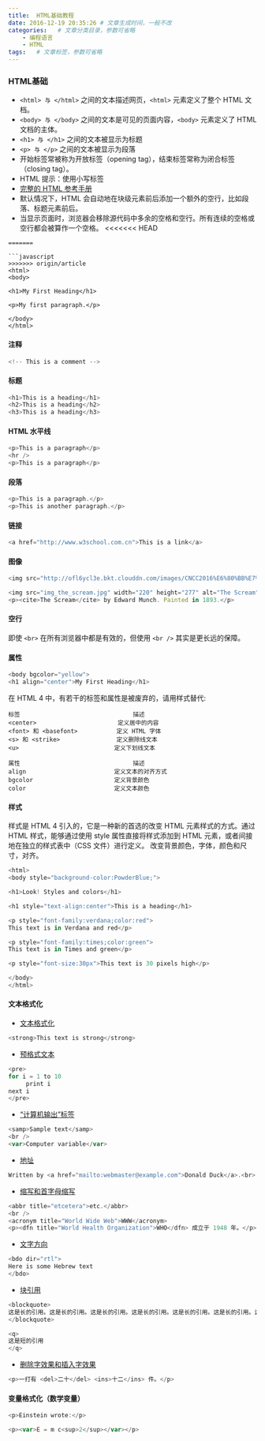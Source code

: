 ```yaml
---
title:  HTML基础教程
date: 2016-12-19 20:35:26 # 文章生成时间，一般不改
categories:   # 文章分类目录，参数可省略
    - 编程语言
    - HTML
tags:   # 文章标签，参数可省略
---
```

### HTML基础
* `<html> 与 </html>` 之间的文本描述网页，`<html>` 元素定义了整个 HTML 文档。
* `<body> 与 </body>` 之间的文本是可见的页面内容，`<body>` 元素定义了 HTML 文档的主体。
* `<h1> 与 </h1>` 之间的文本被显示为标题
* `<p> 与 </p>` 之间的文本被显示为段落
* 开始标签常被称为开放标签（opening tag），结束标签常称为闭合标签（closing tag）。
* HTML 提示：使用小写标签
* [完整的 HTML 参考手册](http://www.w3school.com.cn/tags/index.asp)
* 默认情况下，HTML 会自动地在块级元素前后添加一个额外的空行，比如段落、标题元素前后。
* 当显示页面时，浏览器会移除源代码中多余的空格和空行。所有连续的空格或空行都会被算作一个空格。
<<<<<<< HEAD
<!--more-->
```
=======

```javascript
>>>>>>> origin/article
<html>
<body>

<h1>My First Heading</h1>

<p>My first paragraph.</p>

</body>
</html>
```

#### 注释
```javascript
<!-- This is a comment -->
```

#### 标题
```javascript
<h1>This is a heading</h1>
<h2>This is a heading</h2>
<h3>This is a heading</h3>
```

#### HTML 水平线
```javascript
<p>This is a paragraph</p>
<hr />
<p>This is a paragraph</p>
```

#### 段落
```javascript
<p>This is a paragraph.</p>
<p>This is another paragraph.</p>
```

#### 链接
```javascript
<a href="http://www.w3school.com.cn">This is a link</a>
```

#### 图像
```javascript
<img src="http://ofl6ycl3e.bkt.clouddn.com/images/CNCC2016%E6%80%BB%E7%BB%93/CNCC2016.jpg" width="1080" height="720" />

<img src="img_the_scream.jpg" width="220" height="277" alt="The Scream">
<p><cite>The Scream</cite> by Edward Munch. Painted in 1893.</p>
```

#### 空行
即使 `<br>` 在所有浏览器中都是有效的，但使用 `<br />` 其实是更长远的保障。

#### 属性
```javascript
<body bgcolor="yellow">
<h1 align="center">My First Heading</h1>
```
在 HTML 4 中，有若干的标签和属性是被废弃的，请用样式替代:
```
标签	                              描述
<center>	                   定义居中的内容
<font> 和 <basefont>	          定义 HTML 字体
<s> 和 <strike>	              定义删除线文本
<u>	                          定义下划线文本

属性	                              描述
align	                      定义文本的对齐方式
bgcolor	                      定义背景颜色
color	                      定义文本颜色
```

#### 样式
样式是 HTML 4 引入的，它是一种新的首选的改变 HTML 元素样式的方式。通过 HTML 样式，能够通过使用 style 属性直接将样式添加到 HTML 元素，或者间接地在独立的样式表中（CSS 文件）进行定义。
改变背景颜色，字体，颜色和尺寸，对齐。
```javascript
<html>
<body style="background-color:PowderBlue;">

<h1>Look! Styles and colors</h1>

<h1 style="text-align:center">This is a heading</h1>

<p style="font-family:verdana;color:red">
This text is in Verdana and red</p>

<p style="font-family:times;color:green">
This text is in Times and green</p>

<p style="font-size:30px">This text is 30 pixels high</p>

</body>
</html>
```

#### 文本格式化
* [文本格式化](http://www.w3school.com.cn/tiy/t.asp?f=html_textformatting)
```javascript
<strong>This text is strong</strong>
```
* [预格式文本](http://www.w3school.com.cn/tiy/t.asp?f=html_preformattedtext)
```javascript
<pre>
for i = 1 to 10
     print i
next i
</pre>
```
* [“计算机输出”标签](http://www.w3school.com.cn/tiy/t.asp?f=html_computeroutput)
```javascript
<samp>Sample text</samp>
<br />
<var>Computer variable</var>
```
* [地址](http://www.w3school.com.cn/tiy/t.asp?f=html_address)
```javascript
Written by <a href="mailto:webmaster@example.com">Donald Duck</a>.<br>
```
* [缩写和首字母缩写](http://www.w3school.com.cn/tiy/t.asp?f=html_abbracronym)
```javascript
<abbr title="etcetera">etc.</abbr>
<br />
<acronym title="World Wide Web">WWW</acronym>
<p><dfn title="World Health Organization">WHO</dfn> 成立于 1948 年。</p>
```
* [文字方向](http://www.w3school.com.cn/tiy/t.asp?f=html_bdo)
```javascript
<bdo dir="rtl">
Here is some Hebrew text
</bdo>
```
* [块引用](http://www.w3school.com.cn/tiy/t.asp?f=html_quotations)

```javascript
<blockquote>
这是长的引用。这是长的引用。这是长的引用。这是长的引用。这是长的引用。这是长的引用。这是长的引用。这是长的引用。这是长的引用。这是长的引用。这是长的引用。
</blockquote>

<q>
这是短的引用
</q>
```
* [删除字效果和插入字效果](http://www.w3school.com.cn/tiy/t.asp?f=html_delins)
```javascript
<p>一打有 <del>二十</del> <ins>十二</ins> 件。</p>
```

#### 变量格式化（数学变量）
```javascript
<p>Einstein wrote:</p>

<p><var>E = m c<sup>2</sup></var></p>
```





















